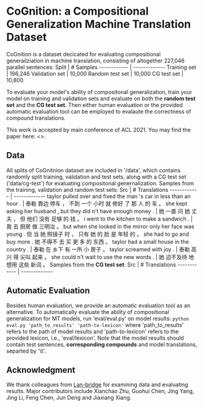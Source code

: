 # CoGnition: a Compositional Generalization Machine Translation Dataset


CoGnition is a dataset decicated for evaluating compositional generailziation in machine translation, consisting of altogether 227,046 parallel sentences:
Split | # Samples
------------ | -------------
Training set | 196,246
Validation set | 10,000
Random test set | 10,000
CG test set | 10,800

To evaluate your model's ability of compositonal generalization, train your model on training and validation sets and evaluate on both the **random test set** and the **CG test set**. Then either human evaluation or the provided automatic evaluation tool can be employed to evalaute the correctness of compound translations.

This work is accepted by main conference of ACL 2021. You may find the paper here: <>.

## Data
All splits of CoGnitnion dataset are included in '/data', which contains randomly split training, validation and test sets, along with a CG test set ('data/cg-test') for evaluating compositonal genernalization. 
Samples from the training, validation and random test sets:
Src | # Translations
------------ | -------------
taylor pulled over and fixed the man 's car in less than an hour . | 泰勒 靠边 停车 ， 不到 一个 小时 就 修好 了 那 人 的 车 。
she kept asking her husband , but they did n't have enough money . | 她 一直 问 她 丈夫 ， 但 他们 没有 足够 的 钱 。
i went to the kitchen to make a sandwich . | 我 去 厨房 做 三明治 。
but when she looked in the mirror only her face was young .     但 当 她 照镜子 时 ， 只有 她 的 脸 是 年轻 的 。
she had to go and buy more .    她 不得不 去 买 更 多 的 东西 。
taylor had a small house in the country . |  泰勒 在 乡下 有 一所 小 房子 。
taylor screamed with joy . | 泰勒 高兴 得 尖叫 起来 。
she could n't wait to use the new words . |  她 迫不及待 地想用 这些 新词 。
Samples from the **CG test set**:
Src | # Translations
------------ | -------------


## Automatic Evaluation
Besides human evaluation, we provide an automatic evaluation tool as an alternative. To automatically evaluate the ability of compositional generalization for MT models, run 'eval/eval.py' on model results:
`python eval.py 'path_to_results' 'path-to-lexicon'`
where 'path_to_results' refers to the path of model results and 'path-to-lexicon' refers to the provided lexicon, i.e., 'eval/lexicon'. Note that the model results should contain test sentences, **corresponding compounds** and model translations, separted by '\t'.

## Acknowledgment
We thank colleagues from [Lan-bridge](http://www.lan-bridge.com/) for examining data and evaluating results. 
Major contributors include Xianchao Zhu, Guohui Chen, Jing Yang, Jing Li, Feng Chen, Jun Deng and Jiaxiang Xiang.